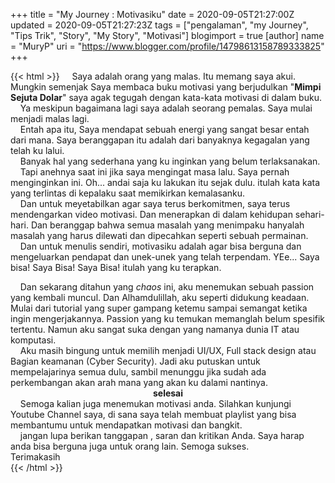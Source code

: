 +++
title = "My Journey : Motivasiku"
date = 2020-09-05T21:27:00Z
updated = 2020-09-05T21:27:23Z
tags = ["pengalaman", "my Journey", "Tips Trik", "Story", "My Story", "Motivasi"]
blogimport = true 
[author]
	name = "MuryP"
	uri = "https://www.blogger.com/profile/14798613158789333825"
+++

 {{< html >}} 
&nbsp; &nbsp; Saya adalah orang yang malas. Itu memang saya akui.&nbsp; Mungkin semenjak Saya membaca buku motivasi yang berjudulkan "<b>Mimpi Sejuta Dolar</b>" saya agak tegugah dengan kata-kata motivasi di dalam buku.<br />&nbsp; &nbsp; Ya meskipun bagaimana lagi saya adalah seorang pemalas. Saya mulai menjadi malas lagi.<br />&nbsp; &nbsp; Entah apa itu, Saya mendapat sebuah energi yang sangat besar entah dari mana. Saya beranggapan itu adalah dari banyaknya kegagalan yang telah ku lalui.<br />&nbsp; &nbsp; Banyak hal yang sederhana yang ku inginkan yang belum terlaksanakan.<br />&nbsp; &nbsp; Tapi anehnya saat ini jika saya mengingat masa lalu. Saya pernah menginginkan ini. Oh... andai saja ku lakukan itu sejak dulu. itulah kata kata yang terlintas di kepalaku saat memikirkan kemalasanku.<br />&nbsp; &nbsp; Dan untuk meyetabilkan agar saya terus berkomitmen, saya terus mendengarkan video motivasi. Dan menerapkan di dalam kehidupan sehari-hari. Dan beranggap bahwa semua masalah yang menimpaku hanyalah masalah yang harus dilewati dan dipecahkan seperti sebuah permainan.<br />&nbsp; &nbsp; Dan untuk menulis sendiri, motivasiku adalah agar bisa berguna dan mengeluarkan pendapat dan unek-unek yang telah terpendam. YEe... Saya bisa! Saya Bisa! Saya Bisa! itulah yang ku terapkan.<div>&nbsp; &nbsp; Dan sekarang ditahun yang <i>chaos </i>ini, aku menemukan sebuah passion yang kembali muncul. Dan Alhamdulillah, aku seperti didukung keadaan. Mulai dari tutorial yang super gampang ketemu sampai semangat ketika ingin mengerjakannya. Passion yang ku temukan memanglah belum spesifik tertentu. Namun aku sangat suka dengan yang namanya dunia IT atau komputasi.</div><div>&nbsp; &nbsp; Aku masih bingung untuk memilih menjadi UI/UX, Full stack design atau Bagian keamanan (Cyber Security). Jadi aku putuskan untuk mempelajarinya semua dulu, sambil menunggu jika sudah ada perkembangan akan arah mana yang akan ku dalami nantinya.<br /><div><div style="text-align: center;"><b>selesai</b></div>&nbsp; &nbsp; Semoga kalian juga menemukan motivasi anda. Silahkan kunjungi Youtube Channel saya, di sana saya telah membuat playlist yang bisa membantumu untuk mendapatkan motivasi dan bangkit.<br />&nbsp; &nbsp; jangan lupa berikan tanggapan , saran dan kritikan Anda. Saya harap anda bisa berguna juga untuk orang lain. Semoga sukses.<br />Terimakasih</div></div>
{{< /html >}}
